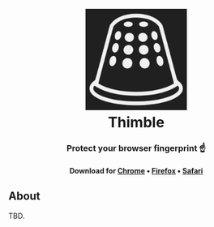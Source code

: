 <h1 align="center">
  <br>
  <img src="https://github.com/aduros/thimble/raw/main/src/icon.svg" alt="Thimble Logo" width="200">
  <br>
  Thimble
  <br>
</h1>

<h3 align="center">Protect your browser fingerprint ☝️</h3>

<h4 align="center">
  Download for
  <a href="#">Chrome</a> •
  <a href="#">Firefox</a> •
  <a href="#">Safari</a>
</h4>

## About

TBD.
